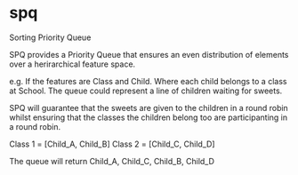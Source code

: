 # spq
Sorting Priority Queue

SPQ provides a Priority Queue that ensures an even distribution of elements over a herirarchical feature space.

e.g.
If the features are Class and Child. Where each child belongs to a class at School.
The queue could represent a line of children waiting for sweets.

SPQ will guarantee that the sweets are given to the children in a round robin whilst ensuring that the classes the children
belong too are participanting in a round robin.

Class 1 = [Child_A, Child_B]
Class 2 = [Child_C, Child_D]

The queue will return Child_A, Child_C, Child_B, Child_D
